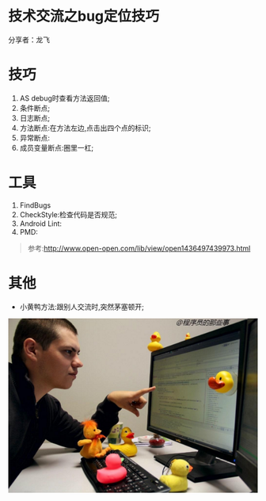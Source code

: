 技术交流之bug定位技巧
=  
  
分享者：龙飞  
  
# 技巧  
1. AS debug时查看方法返回值;
2. 条件断点;  
3. 日志断点;  
4. 方法断点:在方法左边,点击出四个点的标识;
5. 异常断点:  
6. 成员变量断点:圈里一杠;  


# 工具  

1. FindBugs  
2. CheckStyle:检查代码是否规范;  
3. Android Lint:  
4. PMD:  
  
> 参考:http://www.open-open.com/lib/view/open1436497439973.html  

# 其他  

- 小黄鸭方法:跟别人交流时,突然茅塞顿开;  

![image](小黄鸭.png)